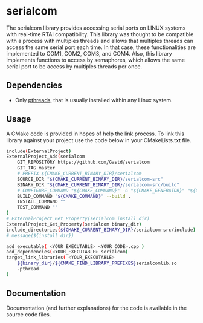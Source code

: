 serialcom
=========

The serialcom library provides accessing serial ports on LINUX systems with real-time RTAI compatibility. This library was thought to be compatible with a process with multiples threads and allows that multiples threads can access the same serial port each time. In that case, these functionalities are implemented to COM1, COM2, COM3, and COM4. Also, this library implements functions to access by semaphores, which allows the same serial port to be access by multiples threads per once.


Dependencies
------------
* Only [pthreads](https://en.wikipedia.org/wiki/POSIX_Threads), that is usually installed within any Linux system.

Usage
-----

A CMake code is provided in hopes of help the link process.
To link this library against your project use the code below in your CMakeLists.txt file.

```bash
include(ExternalProject)
ExternalProject_Add(serialcom
    GIT_REPOSITORY https://github.com/Gastd/serialcom
    GIT_TAG master
    # PREFIX ${CMAKE_CURRENT_BINARY_DIR}/serialcom
    SOURCE_DIR "${CMAKE_CURRENT_BINARY_DIR}/serialcom-src"
    BINARY_DIR "${CMAKE_CURRENT_BINARY_DIR}/serialcom-src/build"
    # CONFIGURE_COMMAND "${CMAKE_COMMAND}" -G "${CMAKE_GENERATOR}" "${CMAKE_BINARY_DIR}/serialcom-src/"
    BUILD_COMMAND "${CMAKE_COMMAND}" --build .
    INSTALL_COMMAND ""
    TEST_COMMAND ""
)
# ExternalProject_Get_Property(serialcom install_dir)
ExternalProject_Get_Property(serialcom binary_dir)
include_directories(${CMAKE_CURRENT_BINARY_DIR}/serialcom-src/include)
# message(${install_dir})

add_executable( <YOUR_EXECUTABLE> <YOUR_CODE>.cpp )
add_dependencies(<YOUR_EXECUTABLE> serialcom)
target_link_libraries( <YOUR_EXECUTABLE>
    ${binary_dir}/${CMAKE_FIND_LIBRARY_PREFIXES}serialcomlib.so
    -pthread
)
```

Documentation
-------------

Documentation (and further explanations) for the code is available in the source code files.
